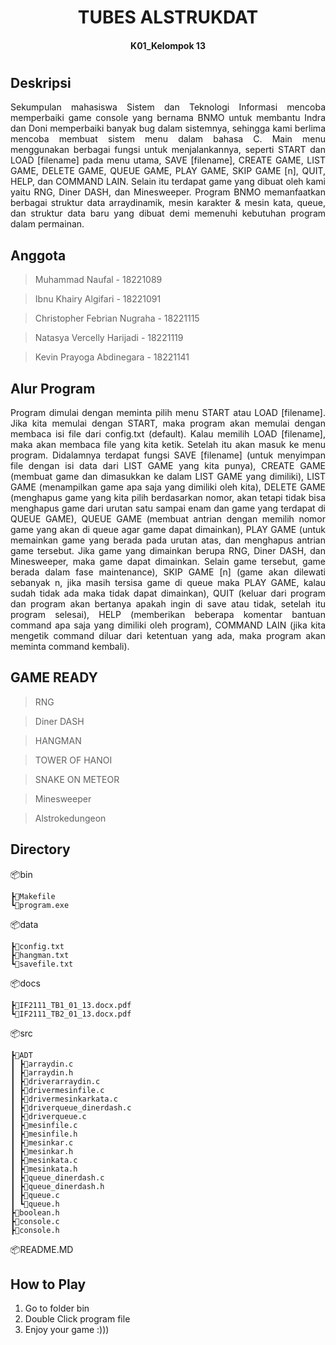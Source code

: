 <h1 align="center"> TUBES ALSTRUKDAT <h4 align="center">
K01_Kelompok 13 <h4> <h1>

## Deskripsi

<p align="justify"> Sekumpulan mahasiswa Sistem dan Teknologi Informasi mencoba memperbaiki game console yang bernama BNMO untuk membantu Indra dan Doni memperbaiki banyak bug dalam sistemnya, sehingga kami berlima mencoba membuat sistem menu dalam bahasa C. Main menu menggunakan berbagai fungsi untuk menjalankannya, seperti START dan LOAD [filename] pada menu utama, SAVE [filename], CREATE GAME, LIST GAME, DELETE GAME, QUEUE GAME, PLAY GAME, SKIP GAME [n], QUIT, HELP, dan COMMAND LAIN. Selain itu terdapat game yang dibuat oleh kami yaitu RNG, Diner DASH, dan Minesweeper. Program BNMO memanfaatkan berbagai struktur data arraydinamik, mesin karakter & mesin kata, queue, dan struktur data baru yang dibuat demi memenuhi kebutuhan program dalam permainan. <p>

## Anggota

> Muhammad Naufal - 18221089

> Ibnu Khairy Algifari - 18221091

> Christopher Febrian Nugraha - 18221115

> Natasya Vercelly Harijadi - 18221119

> Kevin Prayoga Abdinegara - 18221141

## Alur Program

<p align="justify"> Program dimulai dengan meminta pilih menu START atau LOAD [filename]. Jika kita memulai dengan START, maka program akan memulai dengan membaca isi file dari config.txt (default). Kalau memilih LOAD [filename], maka akan membaca file yang kita ketik. Setelah itu akan masuk ke menu program. Didalamnya terdapat fungsi SAVE [filename] (untuk menyimpan file dengan isi data dari LIST GAME yang kita punya), CREATE GAME (membuat game dan dimasukkan ke dalam LIST GAME yang dimiliki), LIST GAME (menampilkan game apa saja yang dimiliki oleh kita), DELETE GAME (menghapus game yang kita pilih berdasarkan nomor, akan tetapi tidak bisa menghapus game dari urutan satu sampai enam dan game yang terdapat di QUEUE GAME), QUEUE GAME (membuat antrian dengan memilih nomor game yang akan di queue agar game dapat dimainkan), PLAY GAME (untuk memainkan game yang berada pada urutan atas, dan menghapus antrian game tersebut. Jika game yang dimainkan berupa RNG, Diner DASH, dan Minesweeper, maka game dapat dimainkan. Selain game tersebut, game berada dalam fase maintenance), SKIP GAME [n] (game akan dilewati sebanyak n, jika masih tersisa game di queue maka PLAY GAME, kalau sudah tidak ada maka tidak dapat dimainkan), QUIT (keluar dari program dan program akan bertanya apakah ingin di save atau tidak, setelah itu program selesai), HELP (memberikan beberapa komentar bantuan command apa saja yang dimiliki oleh program), COMMAND LAIN (jika kita mengetik command diluar dari ketentuan yang ada, maka program akan meminta command kembali). <p>

## GAME READY

> RNG

> Diner DASH

> HANGMAN

> TOWER OF HANOI

> SNAKE ON METEOR

> Minesweeper

> Alstrokedungeon

## Directory

📦bin

    ┣📜Makefile
    ┗📜program.exe  
    
📦data

    ┣📜config.txt 
    ┣📜hangman.txt 
    ┗📜savefile.txt 
    
📦docs

    ┣📜IF2111_TB1_01_13.docx.pdf  
    ┗📜IF2111_TB2_01_13.docx.pdf  
    
📦src

    ┣📂ADT
    ┃ ┣📜arraydin.c
    ┃ ┣📜arraydin.h
    ┃ ┣📜driverarraydin.c
    ┃ ┣📜drivermesinfile.c
    ┃ ┣📜drivermesinkarkata.c
    ┃ ┣📜driverqueue_dinerdash.c
    ┃ ┣📜driverqueue.c
    ┃ ┣📜mesinfile.c
    ┃ ┣📜mesinfile.h
    ┃ ┣📜mesinkar.c
    ┃ ┣📜mesinkar.h
    ┃ ┣📜mesinkata.c
    ┃ ┣📜mesinkata.h
    ┃ ┣📜queue_dinerdash.c
    ┃ ┣📜queue_dinerdash.h
    ┃ ┣📜queue.c
    ┃ ┗📜queue.h
    ┣📜boolean.h
    ┣📜console.c
    ┣📜console.h

📦README.MD 

## How to Play

1. Go to folder bin
2. Double Click program file
3. Enjoy your game :)))
